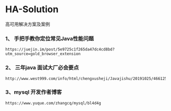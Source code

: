 # HA-Solution
高可用解决方案及案例


### 1、 手把手教你定位常见Java性能问题
    https://juejin.im/post/5e9725c1f265da47dc4cd8bd?utm_source=gold_browser_extension
    
### 2、 三年java 面试大厂必会要点
    http://www.west999.com/info/html/chengxusheji/Javajishu/20191025/4661254.html

### 3、mysql 开发作者博客
    https://www.yuque.com/zhangcq/mysql/bl4d4g
